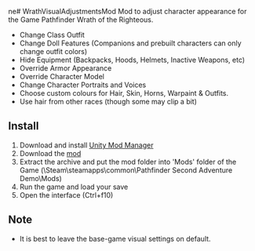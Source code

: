 ne# WrathVisualAdjustmentsMod
Mod to adjust character appearance for the Game Pathfinder Wrath of the Righteous.

* Change Class Outfit
* Change Doll Features (Companions and prebuilt characters can only change outfit colors)
* Hide Equipment (Backpacks, Hoods, Helmets, Inactive Weapons, etc)
* Override Armor Appearance
* Override Character Model
* Change Character Portraits and Voices
* Choose custom colours for Hair, Skin, Horns, Warpaint & Outfits.
* Use hair from other races (though some may clip a bit)
## Install
1. Download and install [Unity Mod Manager](https://www.nexusmods.com/site/mods/21)
2. Download the [mod](https://github.com/BarleyFlour/WrathVisualAdjustmentsMod/releases)
3. Extract the archive and put the mod folder into 'Mods' folder of the Game (\Steam\steamapps\common\Pathfinder Second Adventure Demo\Mods)
4. Run the game and load your save
5. Open the interface (Ctrl+f10)
## Note
* It is best to leave the base-game visual settings on default.
